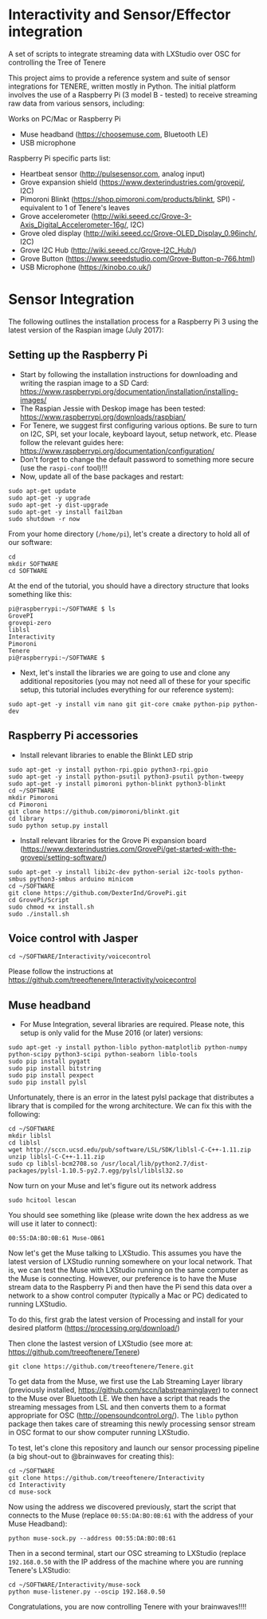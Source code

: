 # Interactivity and Sensor/Effector integration 
A set of scripts to integrate streaming data with LXStudio over OSC for controlling the Tree of Tenere


This project aims to provide a reference system and suite of sensor integrations for TENERE,  written mostly in Python.  The initial platform involves the use of a Raspberry Pi (3 model B - tested) to receive streaming raw data from various sensors, including:

Works on PC/Mac or Raspberry Pi
* Muse headband (https://choosemuse.com, Bluetooth LE)
* USB microphone


Raspberry Pi specific parts list:
* Heartbeat sensor (http://pulsesensor.com, analog input)
* Grove expansion shield (https://www.dexterindustries.com/grovepi/, I2C)
* Pimoroni Blinkt (https://shop.pimoroni.com/products/blinkt, SPI) - equivalent to 1 of Tenere's leaves
* Grove accelerometer (http://wiki.seeed.cc/Grove-3-Axis_Digital_Accelerometer-16g/, I2C)
* Grove oled display (http://wiki.seeed.cc/Grove-OLED_Display_0.96inch/, I2C)
* Grove I2C Hub (http://wiki.seeed.cc/Grove-I2C_Hub/)
* Grove Button (https://www.seeedstudio.com/Grove-Button-p-766.html)
* USB Microphone (https://kinobo.co.uk/)


# Sensor Integration
The following outlines the installation process for a Raspberry Pi 3 using the latest version of the Raspian image (July 2017):

## Setting up the Raspberry Pi

* Start by following the installation instructions for downloading and writing the raspian image to a SD Card: https://www.raspberrypi.org/documentation/installation/installing-images/
* The Raspian Jessie with Deskop image has been tested: https://www.raspberrypi.org/downloads/raspbian/
* For Tenere, we suggest first configuring various options.  Be sure to turn on I2C, SPI, set your locale, keyboard layout, setup network, etc.  Please follow the relevant guides here: https://www.raspberrypi.org/documentation/configuration/
* Don't forget to change the default password to something more secure (use the `raspi-conf` tool)!!!
* Now, update all of the base packages and restart:

```
sudo apt-get update
sudo apt-get -y upgrade
sudo apt-get -y dist-upgrade
sudo apt-get -y install fail2ban
sudo shutdown -r now
```

From your home directory (`/home/pi`), let's create a directory to hold all of our software:
```
cd
mkdir SOFTWARE
cd SOFTWARE
```

At the end of the tutorial, you should have a directory structure that looks something like this:
```
pi@raspberrypi:~/SOFTWARE $ ls
GrovePI
grovepi-zero
liblsl
Interactivity
Pimoroni
Tenere
pi@raspberrypi:~/SOFTWARE $
```

* Next, let's install the libraries we are going to use and clone any additional repositories (you may not need all of these for your specific setup, this tutorial includes everything for our reference system):

```
sudo apt-get -y install vim nano git git-core cmake python-pip python-dev
```

## Raspberry Pi accessories

* Install relevant libraries to enable the Blinkt LED strip
```
sudo apt-get -y install python-rpi.gpio python3-rpi.gpio
sudo apt-get -y install python-psutil python3-psutil python-tweepy
sudo apt-get -y install pimoroni python-blinkt python3-blinkt
cd ~/SOFTWARE
mkdir Pimoroni
cd Pimoroni
git clone https://github.com/pimoroni/blinkt.git
cd library
sudo python setup.py install
```

* Install relevant libraries for the Grove Pi expansion board (https://www.dexterindustries.com/GrovePi/get-started-with-the-grovepi/setting-software/)
```
sudo apt-get -y install libi2c-dev python-serial i2c-tools python-smbus python3-smbus arduino minicom
cd ~/SOFTWARE
git clone https://github.com/DexterInd/GrovePi.git
cd GrovePi/Script
sudo chmod +x install.sh
sudo ./install.sh
```

## Voice control with Jasper
```
cd ~/SOFTWARE/Interactivity/voicecontrol
```
Please follow the instructions at https://github.com/treeoftenere/Interactivity/voicecontrol


## Muse headband 

* For Muse Integration, several libraries are required.  Please note, this setup is only valid for the Muse 2016 (or later) versions:
```
sudo apt-get -y install python-liblo python-matplotlib python-numpy python-scipy python3-scipi python-seaborn liblo-tools
sudo pip install pygatt 
sudo pip install bitstring 
sudo pip install pexpect 
sudo pip install pylsl 
```

Unfortunately, there is an error in the latest pylsl package that distributes a library that is compiled for the wrong architecture.  We can fix this with the following:

```
cd ~/SOFTWARE
mkdir liblsl
cd liblsl
wget http://sccn.ucsd.edu/pub/software/LSL/SDK/liblsl-C-C++-1.11.zip
unzip liblsl-C-C++-1.11.zip
sudo cp liblsl-bcm2708.so /usr/local/lib/python2.7/dist-packages/pylsl-1.10.5-py2.7.egg/pylsl/liblsl32.so
```

Now turn on your Muse and let's figure out its network address
```
sudo hcitool lescan
```

You should see something like (please write down the hex address as we will use it later to connect):
```
00:55:DA:BO:0B:61 Muse-OB61
```

Now let's get the Muse talking to LXStudio.  This assumes you have the latest version of LXStudio running somewhere on your local network.  That is, we can test the Muse with LXStudio running on the same computer as the Muse is connecting.  However, our preference is to have the Muse stream data to the Raspberry Pi and then have the Pi send this data over a network to a show control computer (typically a Mac or PC) dedicated to running LXStudio. 

To do this, first grab the latest version of Processing and install for your desired platform (https://processing.org/download/) 

Then clone the lastest version of LXStudio (see more at: https://github.com/treeoftenere/Tenere)
```
git clone https://github.com/treeoftenere/Tenere.git
```

To get data from the Muse, we first use the Lab Streaming Layer library (previously installed, https://github.com/sccn/labstreaminglayer) to connect to the Muse over Bluetooth LE.  We then have a script that reads the streaming messages from LSL and then converts them to a format appropriate for OSC (http://opensoundcontrol.org/).  The `liblo` python package then takes care of streaming this newly processing sensor stream in OSC format to our show computer running LXStudio.

To test, let's clone this repository and launch our sensor processing pipeline (a big shout-out to @brainwaves for creating this):
```
cd ~/SOFTWARE
git clone https://github.com/treeoftenere/Interactivity
cd Interactivity
cd muse-sock
```

Now using the address we discovered previously, start the script that connects to the Muse (replace `00:55:DA:BO:0B:61` with the address of your Muse Headband):
```
python muse-sock.py --address 00:55:DA:BO:0B:61
```

Then in a second terminal, start our OSC streaming to LXStudio (replace `192.168.0.50` with the IP address of the machine where you are running Tenere's LXStudio:
```
cd ~/SOFTWARE/Interactivity/muse-sock
python muse-listener.py --oscip 192.168.0.50
```

Congratulations, you are now controlling Tenere with your brainwaves!!!!
